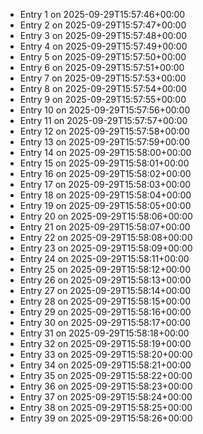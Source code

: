 - Entry 1 on 2025-09-29T15:57:46+00:00
- Entry 2 on 2025-09-29T15:57:47+00:00
- Entry 3 on 2025-09-29T15:57:48+00:00
- Entry 4 on 2025-09-29T15:57:49+00:00
- Entry 5 on 2025-09-29T15:57:50+00:00
- Entry 6 on 2025-09-29T15:57:51+00:00
- Entry 7 on 2025-09-29T15:57:53+00:00
- Entry 8 on 2025-09-29T15:57:54+00:00
- Entry 9 on 2025-09-29T15:57:55+00:00
- Entry 10 on 2025-09-29T15:57:56+00:00
- Entry 11 on 2025-09-29T15:57:57+00:00
- Entry 12 on 2025-09-29T15:57:58+00:00
- Entry 13 on 2025-09-29T15:57:59+00:00
- Entry 14 on 2025-09-29T15:58:00+00:00
- Entry 15 on 2025-09-29T15:58:01+00:00
- Entry 16 on 2025-09-29T15:58:02+00:00
- Entry 17 on 2025-09-29T15:58:03+00:00
- Entry 18 on 2025-09-29T15:58:04+00:00
- Entry 19 on 2025-09-29T15:58:05+00:00
- Entry 20 on 2025-09-29T15:58:06+00:00
- Entry 21 on 2025-09-29T15:58:07+00:00
- Entry 22 on 2025-09-29T15:58:08+00:00
- Entry 23 on 2025-09-29T15:58:09+00:00
- Entry 24 on 2025-09-29T15:58:11+00:00
- Entry 25 on 2025-09-29T15:58:12+00:00
- Entry 26 on 2025-09-29T15:58:13+00:00
- Entry 27 on 2025-09-29T15:58:14+00:00
- Entry 28 on 2025-09-29T15:58:15+00:00
- Entry 29 on 2025-09-29T15:58:16+00:00
- Entry 30 on 2025-09-29T15:58:17+00:00
- Entry 31 on 2025-09-29T15:58:18+00:00
- Entry 32 on 2025-09-29T15:58:19+00:00
- Entry 33 on 2025-09-29T15:58:20+00:00
- Entry 34 on 2025-09-29T15:58:21+00:00
- Entry 35 on 2025-09-29T15:58:22+00:00
- Entry 36 on 2025-09-29T15:58:23+00:00
- Entry 37 on 2025-09-29T15:58:24+00:00
- Entry 38 on 2025-09-29T15:58:25+00:00
- Entry 39 on 2025-09-29T15:58:26+00:00
